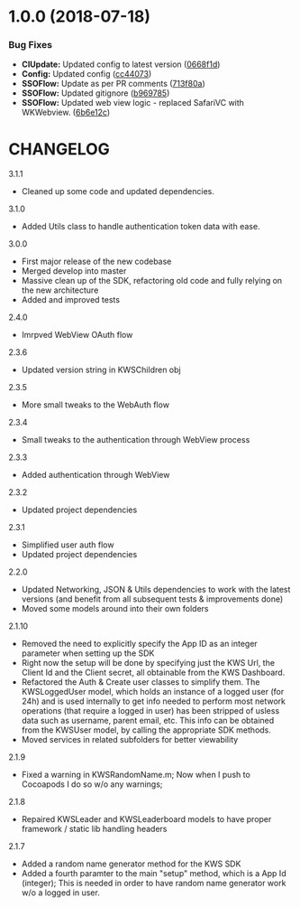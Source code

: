 # 1.0.0 (2018-07-18)


### Bug Fixes

* **CIUpdate:** Updated config to latest version ([0668f1d](https://github.com/SuperAwesomeLTD/sa-kws-ios-sdk-objc/commit/0668f1d))
* **Config:** Updated config ([cc44073](https://github.com/SuperAwesomeLTD/sa-kws-ios-sdk-objc/commit/cc44073))
* **SSOFlow:** Update as per PR comments ([713f80a](https://github.com/SuperAwesomeLTD/sa-kws-ios-sdk-objc/commit/713f80a))
* **SSOFlow:** Updated gitignore ([b969785](https://github.com/SuperAwesomeLTD/sa-kws-ios-sdk-objc/commit/b969785))
* **SSOFlow:** Updated web view logic - replaced SafariVC with WKWebview. ([6b6e12c](https://github.com/SuperAwesomeLTD/sa-kws-ios-sdk-objc/commit/6b6e12c))

CHANGELOG
=========

3.1.1
 - Cleaned up some code and updated dependencies.

3.1.0
 - Added Utils class to handle authentication token data with ease.
 
3.0.0
 - First major release of the new codebase
 - Merged develop into master
 - Massive clean up of the SDK, refactoring old code and fully relying on the new architecture
 - Added and improved tests

2.4.0
 - Imrpved WebView OAuth flow

2.3.6
 - Updated version string in KWSChildren obj

2.3.5
 - More small tweaks to the WebAuth flow

2.3.4
 - Small tweaks to the authentication through WebView process

2.3.3
 - Added authentication through WebView

2.3.2
 - Updated project dependencies

2.3.1
 - Simplified user auth flow
 - Updated project dependencies


2.2.0
 - Updated Networking, JSON & Utils dependencies to work with the latest versions (and benefit from all subsequent tests & improvements done)
 - Moved some models around into their own folders 

2.1.10
 - Removed the need to explicitly specify the App ID as an integer parameter when setting up the SDK
 - Right now the setup will be done by specifying just the KWS Url, the Client Id and the Client secret, all obtainable from the KWS Dashboard.
 - Refactored the Auth & Create user classes to simplify them. The KWSLoggedUser model, which holds an instance of a logged user (for 24h) and is used internally to get info needed to perform most network operations (that require a logged in user) has been stripped of usless data such as username, parent email, etc. This info can be obtained from the KWSUser model, by calling the appropriate SDK methods.
 - Moved services in related subfolders for better viewability

2.1.9
 - Fixed a warning in KWSRandomName.m; Now when I push to Cocoapods I do so w/o any warnings;

2.1.8
 - Repaired KWSLeader and KWSLeaderboard models to have proper framework / static lib handling headers

2.1.7
 - Added a random name generator method for the KWS SDK
 - Added a fourth paramter to the main "setup" method, which is a App Id (integer); This is needed in order to have random name generator work w/o a logged in user.
